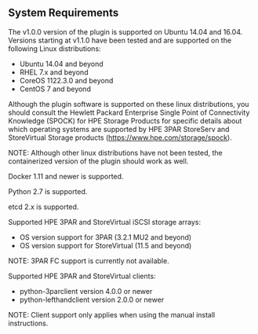 ## System Requirements

The v1.0.0 version of the plugin is supported on Ubuntu 14.04 and 16.04.
Versions starting at v1.1.0 have been tested and are supported on the following Linux distributions:

- Ubuntu 14.04 and beyond
- RHEL 7.x and beyond
- CoreOS 1122.3.0 and beyond
- CentOS 7 and beyond

Although the plugin software is supported on these linux distributions, you should consult the Hewlett Packard Enterprise Single Point of Connectivity Knowledge (SPOCK) for HPE Storage Products for specific details about which operating systems are supported by HPE 3PAR StoreServ and StoreVirtual Storage products (https://www.hpe.com/storage/spock).

NOTE: Although other linux distributions have not been tested, the containerized version of the plugin should work as well.

Docker 1.11 and newer is supported.

Python 2.7 is supported.

etcd 2.x is supported.

Supported HPE 3PAR and StoreVirtual iSCSI storage arrays:

- OS version support for 3PAR (3.2.1 MU2 and beyond)
- OS version support for StoreVirtual (11.5 and beyond)

NOTE: 3PAR FC support is currently not available.

Supported HPE 3PAR and StoreVirtual clients:

- python-3parclient version 4.0.0 or newer
- python-lefthandclient version 2.0.0 or newer

NOTE: Client support only applies when using the manual install instructions.

